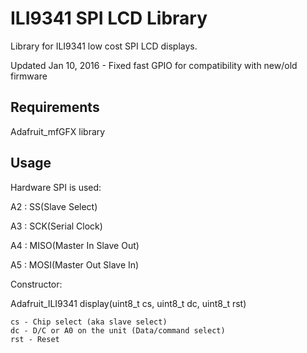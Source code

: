 ILI9341 SPI LCD Library
====================== 

Library for ILI9341 low cost SPI LCD displays.

Updated Jan 10, 2016 - Fixed fast GPIO for compatibility with new/old
firmware

Requirements
------------
Adafruit_mfGFX library


Usage
-----

Hardware SPI is used:

 A2 : SS(Slave Select)
 
 A3 : SCK(Serial Clock)
 
 A4 : MISO(Master In Slave Out)
 
 A5 : MOSI(Master Out Slave In)

Constructor:

  Adafruit_ILI9341 display(uint8_t cs, uint8_t dc, uint8_t rst)
  
	cs - Chip select (aka slave select)
	dc - D/C or A0 on the unit (Data/command select)
	rst - Reset
